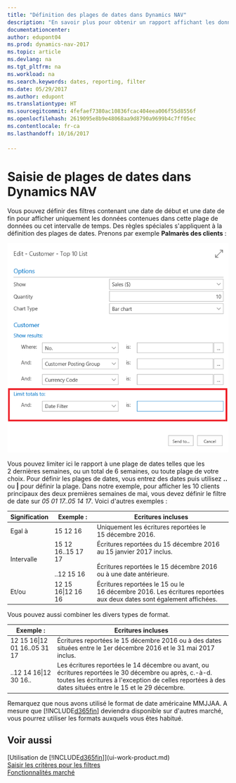 ```yaml
---
title: "Définition des plages de dates dans Dynamics NAV"
description: "En savoir plus pour obtenir un rapport affichant les données de périodes spécifiques à l'aide de plages de dates dans Dynamics NAV."
documentationcenter: 
author: edupont04
ms.prod: dynamics-nav-2017
ms.topic: article
ms.devlang: na
ms.tgt_pltfrm: na
ms.workload: na
ms.search.keywords: dates, reporting, filter
ms.date: 05/29/2017
ms.author: edupont
ms.translationtype: HT
ms.sourcegitcommit: 4fefaef7380ac10836fcac404eea006f55d8556f
ms.openlocfilehash: 2619095e8b9e48068aa9d8790a9699b4c7ff05ec
ms.contentlocale: fr-ca
ms.lasthandoff: 10/16/2017

---
```

# <a name="entering-date-ranges-in-dynamics-nav"></a>Saisie de plages de dates dans Dynamics NAV
Vous pouvez définir des filtres contenant une date de début et une date de fin pour afficher uniquement les données contenues dans cette plage de données ou cet intervalle de temps. Des règles spéciales s'appliquent à la définition des plages de dates. Prenons par exemple **Palmarès des clients** :

![Définition d'une plage de dates dans la page de demande de la liste du palmarès des clients](./media/ui-enter-date-ranges/customer-top10-list.png)

Vous pouvez limiter ici le rapport à une plage de dates telles que les 2 dernières semaines, ou un total de 6 semaines, ou toute plage de votre choix. Pour définir les plages de dates, vous entrez des dates puis utilisez **..** ou **|** pour définir la plage. Dans notre exemple, pour afficher les 10 clients principaux des deux premières semaines de mai, vous devez définir le filtre de date sur *05 01 17..05 14 17*.
Voici d'autres exemples :

| Signification | Exemple : | Ecritures incluses |
|---|---|---|
|Egal à| 15 12 16 |Uniquement les écritures reportées le 15 décembre 2016.|
|Intervalle| 15 12 16..15 17 17<br /><br />..12 15 16|Écritures reportées du 15 décembre 2016 au 15 janvier 2017 inclus.<br /><br />Écritures reportées le 15 décembre 2016 ou à une date antérieure.|
|Et/ou|12 15 16&#124;12 16 16|Écritures reportées le 15 ou le 16 décembre 2016. Les écritures reportées aux deux dates sont également affichées.|

Vous pouvez aussi combiner les divers types de format.

| Exemple : | Ecritures incluses |
|---|---|
|12 15 16&#124;12 01 16..05 31 17 | Écritures reportées le 15 décembre 2016 ou à des dates situées entre le 1er décembre 2016 et le 31 mai 2017 inclus. |
|..12 14 16&#124;12 30 16.. | Les écritures reportées le 14 décembre ou avant, ou écritures reportées le 30 décembre ou après, c.-à-d. toutes les écritures à l'exception de celles reportées à des dates situées entre le 15 et le 29 décembre. |

Remarquez que nous avons utilisé le format de date américaine MMJJAA. A mesure que [!INCLUDE[d365fin](includes/d365fin_md.md)] deviendra disponible sur d'autres marché, vous pourrez utiliser les formats auxquels vous êtes habitué.

## <a name="see-also"></a>Voir aussi
[Utilisation de [!INCLUDE[d365fin](includes/d365fin_long_md.md)]](ui-work-product.md)  
[Saisir les critères pour les filtres](ui-enter-criteria-filters.md)  
[Fonctionnalités marché](ui-across-business-areas.md)

